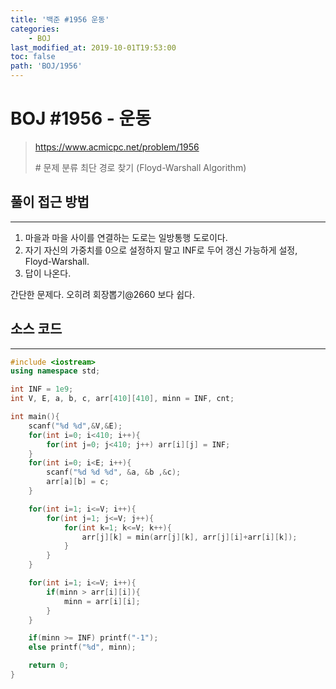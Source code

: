 ```yaml
---
title: '백준 #1956 운동'
categories:
    - BOJ
last_modified_at: 2019-10-01T19:53:00
toc: false
path: 'BOJ/1956'
---
```


# BOJ #1956 - 운동

> https://www.acmicpc.net/problem/1956
>
> \# 문제 분류
> 최단 경로 찾기 (Floyd-Warshall Algorithm)

## 풀이 접근 방법

---

1. 마을과 마을 사이를 연결하는 도로는 일방통행 도로이다.
2. 자기 자신의 가중치를 0으로 설정하지 말고 INF로 두어 갱신 가능하게 설정, Floyd-Warshall.
3. 답이 나온다.

간단한 문제다. 오히려 회장뽑기@2660 보다 쉽다.

## 소스 코드

---

```c++
#include <iostream>
using namespace std;

int INF = 1e9;
int V, E, a, b, c, arr[410][410], minn = INF, cnt;

int main(){
    scanf("%d %d",&V,&E);
    for(int i=0; i<410; i++){
        for(int j=0; j<410; j++) arr[i][j] = INF;
    }
    for(int i=0; i<E; i++){
        scanf("%d %d %d", &a, &b ,&c);
        arr[a][b] = c;
    }

    for(int i=1; i<=V; i++){
        for(int j=1; j<=V; j++){
            for(int k=1; k<=V; k++){
                arr[j][k] = min(arr[j][k], arr[j][i]+arr[i][k]);
            }
        }
    }

    for(int i=1; i<=V; i++){
        if(minn > arr[i][i]){
            minn = arr[i][i];
        }
    }

    if(minn >= INF) printf("-1");
    else printf("%d", minn);

    return 0;
}
```
